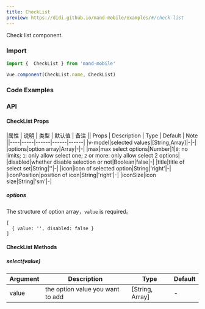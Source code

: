```yaml
---
title: CheckList
preview: https://didi.github.io/mand-mobile/examples/#/check-list
---
```


Check list component.

### Import

```javascript
import {  CheckList } from 'mand-mobile'

Vue.component(CheckList.name, CheckList)
```

### Code Examples
<!-- DEMO -->

### API

#### CheckList Props
|属性 | 说明 | 类型 | 默认值 | 备注 || Props | Description | Type | Default | Note ||----|-----|------|------|------|
|v-model|selected values|[String,Array]|-|-|
|options|option array|Array|-|-|
|max|max select options|Number|1|`0`: no limits; `1`: only allow select one; `2` or more: only allow select 2 options|
|disabled|whether disable selection or not|Boolean|false|-|
|title|title of select set|String|''|-|
|icon|icon of selected option|String|'right'|-|
|iconPosition|position of icon|String|'right'|-|
|iconSize|icon size|String|'sm'|-|

##### options
The structure of option array，`value` is required。
```
[
  { value: '', disabled: false }
]
```

#### CheckList Methods

##### select(value)

|Argument | Description | Type | Default |
|----|-----|------|------|
|value|the option value you want to add|[String, Array]|-|
